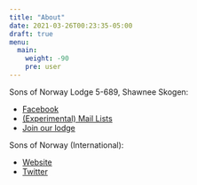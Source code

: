 ```yaml
---
title: "About"
date: 2021-03-26T00:23:35-05:00
draft: true
menu:
  main:
    weight: -90
    pre: user
---
```

Sons of Norway Lodge 5-689, Shawnee Skogen:

- [Facebook](https://www.facebook.com/southillinois/)
- [(Experimental) Mail Lists](https://lists.shawnee-skogen.com/)
- [Join our lodge](https://members.sofn.com/newMembers/signup/join?district=5&lodge=689&lodgeName=Shawnee+Skogen+++++++++++)

Sons of Norway (International):

- [Website](http://www.sofn.com/)
- [Twitter](http://twitter.com/sonsofnorway)

